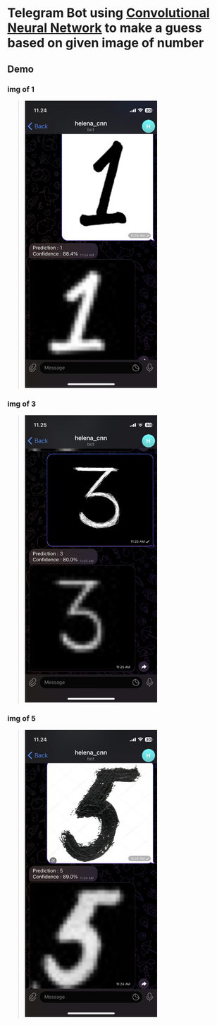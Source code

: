 # Telegram Bot using [Convolutional Neural Network](https://github.com/helenaferdy/machine-learning-convolutional-neural-network) to make a guess based on given image of number


## Demo
### img of 1
> <img src="static/stock/1.PNG" width="300" />

### img of 3
> <img src="static/stock/3.PNG" width="300" />

### img of 5
> <img src="static/stock/5.PNG" width="300" />